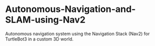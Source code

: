 # Autonomous-Navigation-and-SLAM-using-Nav2
Autonomous navigation system using the Navigation Stack (Nav2) for TurtleBot3 in a custom 3D world.
